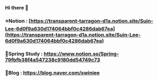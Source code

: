 ### Hi there 👋
### ⭐Notion : [https://transparent-tarragon-d1a.notion.site/Suin-Lee-6d0f9a630d174064bbf0c4286dab67ea](https://transparent-tarragon-d1a.notion.site/Suin-Lee-6d0f9a630d174064bbf0c4286dab67ea)
### 🍃Spring Study : https://www.notion.so/Spring-79fbfb38f4a547238c9180dd54749c73 
### 🧶Blog : https://blog.naver.com/swiniee



<!--
**star1606/star1606** is a ✨ _special_ ✨ repository because its `README.md` (this file) appears on your GitHub profile.

Here are some ideas to get you started:

- 🔭 I’m currently working on ...
- 🌱 I’m currently learning ...
- 👯 I’m looking to collaborate on ...
- 🤔 I’m looking for help with ...
- 💬 Ask me about ...
- 📫 How to reach me: ...
- 😄 Pronouns: ...
- ⚡ Fun fact: ...
-->
